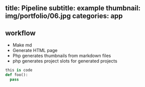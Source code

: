 title: Pipeline
subtitle: example
thumbnail: img/portfolio/06.jpg
categories: app
---
## workflow
- Make md
- Generate HTML page
- Php generates thumbnails from markdown files
- php generates project slots for generated projects

```python
this is code
def foo():
  pass

```
